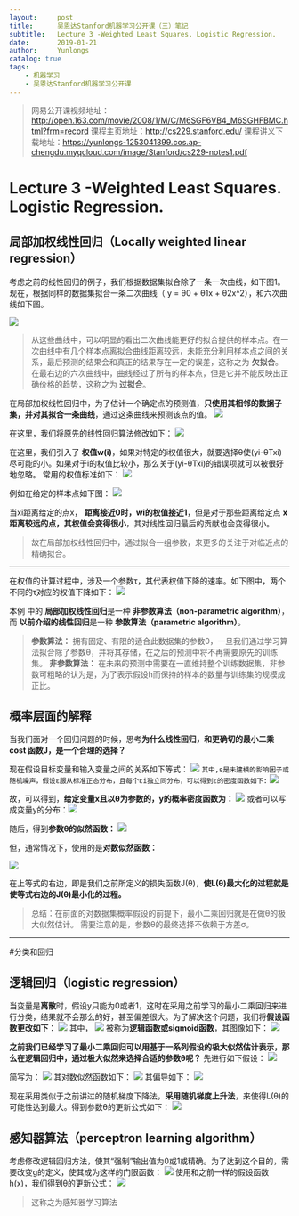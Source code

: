 ```yaml
---
layout:     post
title:      吴恩达Stanford机器学习公开课（三）笔记
subtitle:   Lecture 3 -Weighted Least Squares. Logistic Regression. 
date:       2019-01-21
author:     Yunlongs
catalog: true
tags:
    - 机器学习
    - 吴恩达Stanford机器学习公开课
---
```


>网易公开课视频地址：http://open.163.com/movie/2008/1/M/C/M6SGF6VB4_M6SGHFBMC.html?frm=record
课程主页地址：http://cs229.stanford.edu/
课程讲义下载地址：https://yunlongs-1253041399.cos.ap-chengdu.myqcloud.com/image/Stanford/cs229-notes1.pdf

#  Lecture 3 -Weighted Least Squares. Logistic Regression. 
## 局部加权线性回归（Locally weighted linear regression）
考虑之前的线性回归的例子，我们根据数据集拟合除了一条一次曲线，如下图1。现在，根据同样的数据集拟合一条二次曲线（ y = θ0 + θ1x + θ2x^2），和六次曲线如下图。

![](https://yunlongs-1253041399.cos.ap-chengdu.myqcloud.com/image/Stanford/stanford-lecture-3-1.jpg)

>从这些曲线中，可以明显的看出二次曲线能更好的拟合提供的样本点。在一次曲线中有几个样本点离拟合曲线距离较远，未能充分利用样本点之间的关系，最后预测的结果会和真正的结果存在一定的误差，这称之为 **欠拟合**。在最右边的六次曲线中，曲线经过了所有的样本点，但是它并不能反映出正确价格的趋势，这称之为 **过拟合**。


在局部加权线性回归中，为了估计一个确定点的预测值，**只使用其相邻的数据子集，并对其拟合一条曲线**，通过这条曲线来预测该点的值。
![](https://yunlongs-1253041399.cos.ap-chengdu.myqcloud.com/image/Stanford/stanford-lecture-3-5.jpg)


在这里，我们将原先的线性回归算法修改如下：
![](https://yunlongs-1253041399.cos.ap-chengdu.myqcloud.com/image/Stanford/stanford-lecture-3-2.jpg)

在这里，我们引入了 **权值w(i)**，如果对特定的i权值很大，就要选择θ使(yi-θTxi)尽可能的小。如果对于i的权值比较小，那么关于(yi-θTxi)的错误项就可以被很好地忽略。
常用的权值标准如下：
![](https://yunlongs-1253041399.cos.ap-chengdu.myqcloud.com/image/Stanford/stanford-lecture-3-4.jpg)

例如在给定的样本点如下图：
![](https://yunlongs-1253041399.cos.ap-chengdu.myqcloud.com/image/Stanford/stanford-lecture-3-6.jpg)

当xi距离给定的点x， **距离接近0时，wi的权值接近1**，但是对于那些距离给定点 **x距离较远的点，其权值会变得很小**，其对线性回归最后的贡献也会变得很小。
>故在局部加权线性回归中，通过拟合一组参数，来更多的关注于对临近点的精确拟合。

----
在权值的计算过程中，涉及一个参数τ，其代表权值下降的速率。如下图中，两个不同的τ对应的权值下降如下：
![](https://yunlongs-1253041399.cos.ap-chengdu.myqcloud.com/image/Stanford/stanford-lecture-3-7.jpg)


本例 中的 **局部加权线性回归**是一种 **非参数算法（non-parametric algorithm）**，而 **以前介绍的线性回归**是一种 **参数算法（parametric algorithm）**。
> **参数算法：** 拥有固定、有限的适合此数据集的参数θ，一旦我们通过学习算法拟合除了参数θ，并将其存储，在之后的预测中将不再需要原先的训练集。
>**非参数算法：** 在未来的预测中需要在一直维持整个训练数据集，非参数可粗略的认为是，为了表示假设h而保持的样本的数量与训练集的规模成正比。

## 概率层面的解释
当我们面对一个回归问题的时候，思考**为什么线性回归，和更确切的最小二乘 cost 函数J，是一个合理的选择？**

现在假设目标变量和输入变量之间的关系如下等式：
![](https://yunlongs-1253041399.cos.ap-chengdu.myqcloud.com/image/Stanford/stanford-lecture-3-8.jpg)
`其中,ε是未建模的影响因子或随机噪声，假设ε服从标准正态分布，且每个εi独立同分布，可以得到ε的密度函数如下:`
![](https://yunlongs-1253041399.cos.ap-chengdu.myqcloud.com/image/Stanford/stanford-lecture-3-9.jpg)

故，可以得到，**给定变量x且以θ为参数的，y的概率密度函数为：**
![](https://yunlongs-1253041399.cos.ap-chengdu.myqcloud.com/image/Stanford/stanford-lecture-3-10.jpg)
或者可以写成变量y的分布：![](https://yunlongs-1253041399.cos.ap-chengdu.myqcloud.com/image/Stanford/stanford-lecture-3-11.jpg)

随后，得到**参数θ的似然函数：**
![](https://yunlongs-1253041399.cos.ap-chengdu.myqcloud.com/image/Stanford/stanford-lecture-3-12.jpg)

但，通常情况下，使用的是**对数似然函数：**

![](https://yunlongs-1253041399.cos.ap-chengdu.myqcloud.com/image/Stanford/stanford-lecture-3-13.jpg)

在上等式的右边，即是我们之前所定义的损失函数J(θ)，**使L(θ)最大化的过程就是使等式右边的J(θ)最小化的过程。**
>总结：在前面的对数据集概率假设的前提下，最小二乘回归就是在做θ的极大似然估计。
需要注意的是，参数θ的最终选择不依赖于方差σ。

----
#分类和回归
## 逻辑回归（logistic regression）
当变量是**离散**时，假设y只能为0或者1，这时在采用之前学习的最小二乘回归来进行分类，结果就不会那么的好，甚至偏差很大。为了解决这个问题，我们将**假设函数更改如下**：
![](https://yunlongs-1253041399.cos.ap-chengdu.myqcloud.com/image/Stanford/stanford-lecture-3-14.jpg)
其中，
![](https://yunlongs-1253041399.cos.ap-chengdu.myqcloud.com/image/Stanford/stanford-lecture-3-15.jpg)
被称为**逻辑函数或sigmoid函数**，其图像如下：
![](https://yunlongs-1253041399.cos.ap-chengdu.myqcloud.com/image/Stanford/stanford-lecture-3-16.jpg)

**之前我们已经学习了最小二乘回归可以用基于一系列假设的极大似然估计表示，那么在逻辑回归中，通过极大似然来选择合适的参数θ呢？**
先进行如下假设：
![](https://yunlongs-1253041399.cos.ap-chengdu.myqcloud.com/image/Stanford/stanford-lecture-3-17.jpg)

简写为：
![](https://yunlongs-1253041399.cos.ap-chengdu.myqcloud.com/image/Stanford/stanford-lecture-3-18.jpg)
其对数似然函数如下：
![](https://yunlongs-1253041399.cos.ap-chengdu.myqcloud.com/image/Stanford/stanford-lecture-3-19.jpg)
其偏导如下：
![](https://yunlongs-1253041399.cos.ap-chengdu.myqcloud.com/image/Stanford/stanford-lecture-3-20.jpg)

现在采用类似于之前讲过的随机梯度下降法，**采用随机梯度上升法**，来使得L(θ)的可能性达到最大。得到参数θ的更新公式如下：
![](https://yunlongs-1253041399.cos.ap-chengdu.myqcloud.com/image/Stanford/stanford-lecture-3-22.jpg)


## 感知器算法（perceptron learning algorithm）
考虑修改逻辑回归方法，使其“强制”输出值为0或1或精确。为了达到这个目的，需要改变g的定义，使其成为这样的门限函数：
![](https://yunlongs-1253041399.cos.ap-chengdu.myqcloud.com/image/Stanford/stanford-lecture-3-23.jpg)
使用和之前一样的假设函数h(x)，我们得到θ的更新公式：
![](https://yunlongs-1253041399.cos.ap-chengdu.myqcloud.com/image/Stanford/stanford-lecture-3-24.jpg)
>这称之为感知器学习算法